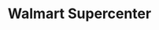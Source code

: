 ---
title: "Walmart Supercenter"
url: /cincinnati/walmart-supercenter-cunningham-road/
shop: supermarket
---